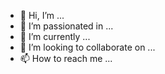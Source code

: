 - 👋 Hi, I’m ...
- 👀 I’m passionated in ...
- 🌱 I’m currently ...
- 💞️ I’m looking to collaborate on ...
- 📫 How to reach me ...

<!---
ManosreeManohar/ManosreeManohar is a ✨ special ✨ repository because its `README.md` (this file) appears on your GitHub profile.
You can click the Preview link to take a look at your changes.
--->
